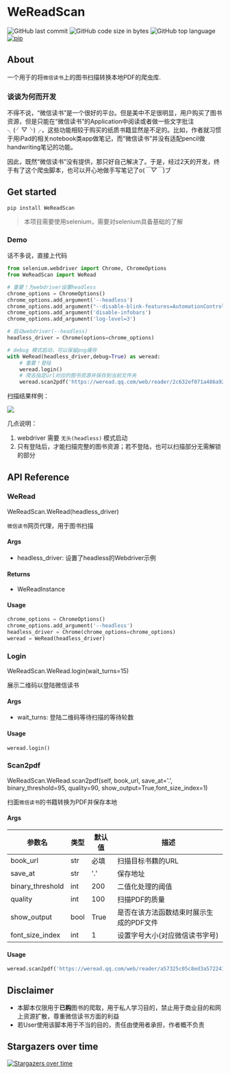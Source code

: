 # WeReadScan

![GitHub last commit](https://img.shields.io/github/last-commit/Algebra-FUN/WeReadScan) ![GitHub code size in bytes](https://img.shields.io/github/languages/code-size/Algebra-FUN/WeReadScan) ![GitHub top language](https://img.shields.io/github/languages/top/Algebra-FUN/WeReadScan) [![pip](https://img.shields.io/badge/pip-0.8.5-orange)](https://pypi.org/project/WeReadScan/)

## About

一个用于的将`微信读书`上的图书扫描转换本地PDF的爬虫库.

### 谈谈为何而开发

不得不说，“微信读书”是一个很好的平台。但是美中不足很明显，用户购买了图书资源，但是只能在“微信读书”的Application中阅读或者做一些文字批注╮(╯▽╰)╭，这些功能相较于购买的纸质书籍显然是不足的。比如，作者就习惯于用iPad的相关notebook类app做笔记，而“微信读书”并没有适配pencil做handwriting笔记的功能。

因此，既然“微信读书”没有提供，那只好自己解决了。于是，经过2天的开发，终于有了这个爬虫脚本，也可以开心地做手写笔记了o(_￣▽￣_)ブ

## Get started

```shell
pip install WeReadScan
```

> 本项目需要使用selenium，需要对selenium具备基础的了解

### Demo

话不多说，直接上代码

```python
from selenium.webdriver import Chrome, ChromeOptions
from WeReadScan import WeRead

# 重要！为webdriver设置headless
chrome_options = ChromeOptions()
chrome_options.add_argument('--headless')
chrome_options.add_argument("--disable-blink-features=AutomationControlled")
chrome_options.add_argument('disable-infobars')
chrome_options.add_argument('log-level=3')

# 启动webdriver(--headless)
headless_driver = Chrome(options=chrome_options)

# debug 模式启动，可以保留png缓存
with WeRead(headless_driver,debug=True) as weread:
    # 重要！登陆
    weread.login()
    # 爬去指定url对应的图书资源并保存到当前文件夹
    weread.scan2pdf('https://weread.qq.com/web/reader/2c632ef071a486a92c60226')
```

扫描结果样例：

![](https://github.com/Algebra-FUN/WeReadScan/blob/master/example/sample.png?raw=true)

几点说明：

1.  webdriver 需要 `无头(headless)` 模式启动
2.  只有登陆后，才能扫描完整的图书资源；若不登陆，也可以扫描部分无需解锁的部分

## API Reference

### WeRead

WeReadScan.WeRead(headless_driver)

`微信读书`网页代理，用于图书扫描

#### Args

-   headless_driver:	设置了headless的Webdriver示例

#### Returns

-   WeReadInstance

#### Usage

```python
chrome_options = ChromeOptions()
chrome_options.add_argument('--headless')
headless_driver = Chrome(chrome_options=chrome_options)
weread = WeRead(headless_driver)
```

### Login

WeReadScan.WeRead.login(wait_turns=15)

展示二维码以登陆微信读书

#### Args

-   wait_turns:	登陆二维码等待扫描的等待轮数

#### Usage

```python
weread.login()
```

### Scan2pdf

WeReadScan.WeRead.scan2pdf(self, book_url, save_at='.', binary_threshold=95, quality=90, show_output=True,font_size_index=1)

扫面`微信读书`的书籍转换为PDF并保存本地

#### Args

| 参数名              | 类型   | 默认值  | 描述                    |
| ---------------- | ---- | ---- | --------------------- |
| book_url         | str  | 必填   | 扫描目标书籍的URL            |
| save_at          | str  | '.'  | 保存地址                  |
| binary_threshold | int  | 200   | 二值化处理的阈值              |
| quality          | int  | 100   | 扫描PDF的质量              |
| show_output      | bool | True | 是否在该方法函数结束时展示生成的PDF文件 |
| font_size_index  | int  | 1 | 设置字号大小(对应微信读书字号) |

#### Usage

```python
weread.scan2pdf('https://weread.qq.com/web/reader/a57325c05c8ed3a57224187kc81322c012c81e728d9d180')
```

## Disclaimer

-   本脚本仅限用于**已购**图书的爬取，用于私人学习目的，禁止用于商业目的和网上资源扩散，尊重微信读书方面的利益
-   若User使用该脚本用于不当的目的，责任由使用者承担，作者概不负责

## Stargazers over time

[![Stargazers over time](https://starchart.cc/Algebra-FUN/WeReadScan.svg)](https://starchart.cc/Algebra-FUN/WeReadScan)
      

